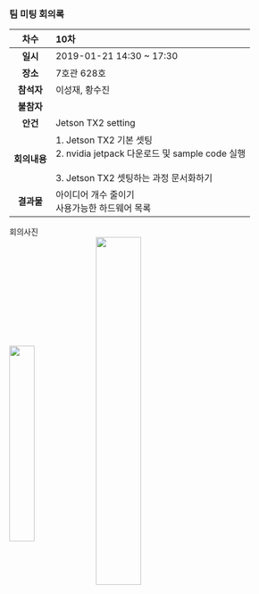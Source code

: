 ### 팀 미팅 회의록

|     차수      | 10차                                                          |
| :-----------: | :----------------------------------------------------------- |
|   **일시**    | 2019-01-21 14:30 ~ 17:30                                     |
|   **장소**    | 7호관 628호                                     |
|  **참석자**   | 이성재, 황수진                               |
|  **불참자**   |                                                              |
|   **안건**    | Jetson TX2 setting                                           |
| **회의내용**  | 1. Jetson TX2 기본 셋팅<br/> 2. nvidia jetpack 다운로드 및 sample code 실행 <br/><br/>3. Jetson TX2 셋팅하는 과정 문서화하기|   |
|  **결과물**   | 아이디어 개수 줄이기 <br/>사용가능한 하드웨어 목록                          |

회의사진 <br/>
<img align="center" src="https://github.com/kookmin-sw/2019-cap1-2019_4/blob/upload_pictures/doc/회의록/pictures/2019_01_21-1.jpg" width="30%" height="30%"> <img align="center" src="https://github.com/kookmin-sw/2019-cap1-2019_4/blob/upload_pictures/doc/회의록/pictures/2019_01_21-2.jpg" width="40%" height="40%">  

